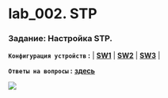# lab_002. STP

###  Задание: Настройка STP.

**`Конфигурация устройств` :**   | **[SW1](config/SW1)** | **[SW2](config/SW2)** | **[SW3](config/SW3)** |

**`Ответы на вопросы` :** **[здесь](Result.md)**




![](https://github.com/gerasev1992/otus_NEP_24-25/blob/main/labs/lab002/lab002/img/_scheme.png)
